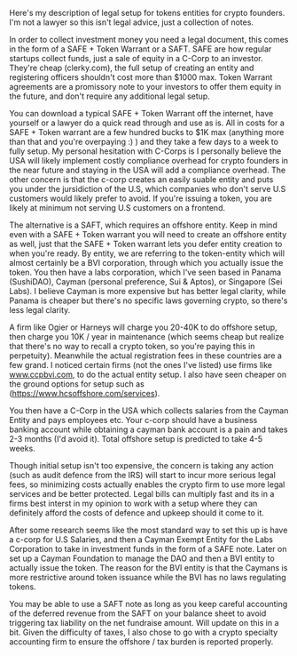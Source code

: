 Here's my description of legal setup for tokens entities for crypto founders. I'm not a lawyer so this isn't legal advice, just a collection of notes.

In order to collect investment money you need a legal document, this comes in the form of a SAFE + Token Warrant or a SAFT. SAFE are how regular startups collect funds, just a sale of equity in a C-Corp to an investor. They're cheap (clerky.com), the full setup of creating an entity and registering officers shouldn't cost more than $1000 max. Token Warrant agreements are a promissory note to your investors to offer them equity in the future, and don't require any additional legal setup.

You can download a typical SAFE + Token Warrant off the internet, have yourself or a lawyer do a quick read through and use as is. All in costs for a SAFE + Token warrant are a few hundred bucks to $1K max (anything more than that and you're overpaying :) ) and they take a few days to a week to fully setup. My personal hesitation with C-Corps is I personally believe the USA will likely implement costly compliance overhead for crypto founders in the near future and staying in the USA will add a compliance overhead. The other concern is that the c-corp creates an easily suable entity and puts you under the jursidiction of the U.S, which companies who don't serve U.S customers would likely prefer to avoid. If you're issuing a token, you are likely at minimum not serving U.S customers on a frontend.

The alternative is a SAFT, which requires an offshore entity. Keep in mind even with a SAFE + Token warrant you will need to create an offshore entity as well, just that the SAFE + Token warrant lets you defer entity creation to when you're ready. By entity, we are referring to the token-entity which will almost certainly be a BVI corporation, through which you actually issue the token. You then have a labs corporation, which I've seen based in Panama (SushiDAO), Cayman (personal preference, Sui & Aptos), or Singapore (Sei Labs). I believe Cayman is more expensive but has better legal clarity, while Panama is cheaper but there's no specific laws governing crypto, so there's less legal clarity.

A firm like Ogier or Harneys will charge you 20-40K to do offshore setup, then charge you 10K / year in maintenance (which seems cheap but realize that there's no way to recall a crypto token, so you're paying this in perpetuity). Meanwhile the actual registration fees in these countries are a few grand. I noticed certain firms (not the ones I've listed) use firms like www.ccpbvi.com, to do the actual entity setup. I also have seen cheaper on the ground options for setup such as (https://www.hcsoffshore.com/services).

You then have a C-Corp in the USA which collects salaries from the Cayman Entity and pays employees etc. Your c-corp should have a business banking account while obtaining a cayman bank account is a pain and takes 2-3 months (I'd avoid it). Total offshore setup is predicted to take 4-5 weeks.

Though initial setup isn't too expensive, the concern is taking any action (such as audit defence from the IRS) will start to incur more serious legal fees, so minimizing costs actually enables the crypto firm to use more legal services and be better protected. Legal bills can multiply fast and its in a firms best interst in my opinion to work with a setup where they can definitely afford the costs of defence and upkeep should it come to it.


After some research seems like the most standard way to set this up is have a c-corp for U.S Salaries, and then a Cayman Exempt Entity for the Labs Corporation to take in investment funds in the form of a SAFE note. Later on set up a Cayman Foundation to manage the DAO and then a BVI entity to actually issue the token. The reason for the BVI entity is that the Caymans is more restrictive around token issuance while the BVI has no laws regulating tokens.

You may be able to use a SAFT note as long as you keep careful accounting of the deferred revenue from the SAFT on your balance sheet to avoid triggering tax liability on the net fundraise amount. Will update on this in a bit. Given the difficulty of taxes, I also chose to go with a crypto specialty accounting firm to ensure the offshore / tax burden is reported properly.


